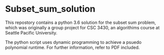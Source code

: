 # Subset_sum_solution


This repostory contains a python 3.6 solution for the subset sum problem, which was originally a group project for CSC 3430, an algorithims course at Seattle Pacific University.

The python script uses dynamic programming to achieve a psuedo polynomial runtime. For further information, refer to PDF included.
